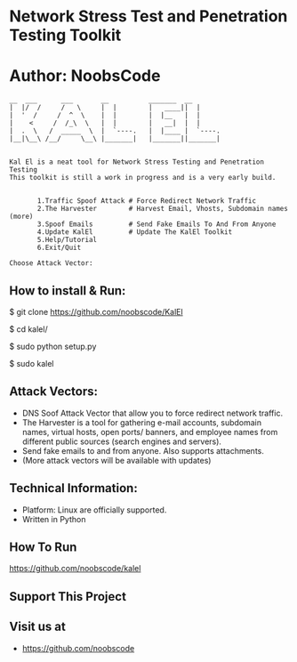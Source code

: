 # Network Stress Test and Penetration Testing Toolkit
# Author: NoobsCode
```
__  ___      ___       __          _______  __
|  |/  /     /   \     |  |        |   ____||  |
|  '  /     /  ^  \    |  |        |  |__   |  |
|    <     /  /_\  \   |  |        |   __|  |  |
|  .  \   /  _____  \  |  `----.   |  |____ |  `----.
|__|\__\ /__/     \__\ |_______|   |_______||_______|


Kal El is a neat tool for Network Stress Testing and Penetration Testing
This toolkit is still a work in progress and is a very early build.


       1.Traffic Spoof Attack # Force Redirect Network Traffic
       2.The Harvester        # Harvest Email, Vhosts, Subdomain names (more)
       3.Spoof Emails         # Send Fake Emails To And From Anyone
       4.Update KalEl         # Update The KalEl Toolkit
       5.Help/Tutorial
       6.Exit/Quit

Choose Attack Vector:
```
How to install & Run:
-------------------
$ git clone https://github.com/noobscode/KalEl

$ cd kalel/

$ sudo python setup.py

$ sudo kalel

Attack Vectors:
-------------------
* DNS Soof Attack Vector that allow you to force redirect network traffic.
* The Harvester is a tool for gathering e-mail accounts, subdomain names, virtual hosts, open ports/ banners, and employee names from different public sources (search engines and servers).
* Send fake emails to and from anyone. Also supports attachments.
* (More attack vectors will be available with updates)

Technical Information:
-------------------------------
* Platform: Linux are officially supported.
* Written in Python

How To Run
----------
https://github.com/noobscode/kalel

Support This Project
--------------------

  Visit us at
  -----------
* https://github.com/noobscode
